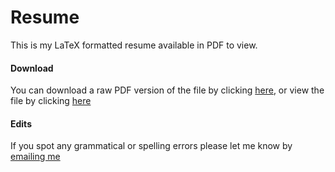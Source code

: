 # Resume
This is my LaTeX formatted resume available in PDF to view.

#### Download
You can download a raw PDF version of the file by clicking [here](../../raw/master/compiled/resume.pdf), or view the file by clicking [here](/compiled/resume.pdf)

#### Edits
If you spot any grammatical or spelling errors please let me know by [emailing me](mailto:me@lukesheard.com)
